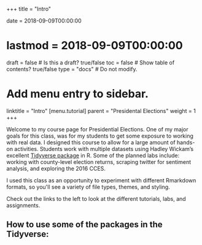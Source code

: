 +++
title = "Intro"

date = 2018-09-09T00:00:00
# lastmod = 2018-09-09T00:00:00

draft = false  # Is this a draft? true/false
toc = false  # Show table of contents? true/false
type = "docs"  # Do not modify.

# Add menu entry to sidebar.
linktitle = "Intro"
[menu.tutorial]
  parent = "Presidental Elections"
  weight = 1
+++

Welcome to my course page for Presidential Elections. One of my major goals for this class, was for my students to get some exposure to working with real data. I designed this course to allow for a large amount of hands-on activities. Students work with multiple datasets using Hadley Wickam’s excellent [Tidyverse package](https://www.tidyverse.org/) in R. Some of the planned labs include: working with county-level election returns, scraping twitter for sentiment analysis, and exploring the 2016 CCES.

I used this class as an opportunity to experiment with different Rmarkdown formats, so you'll see a variety of file types, themes, and styling.

Check out the links to the left to look at the different tutorials, labs, and assignments.

## How to use some of the packages in the Tidyverse:
  
